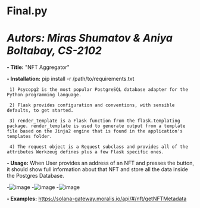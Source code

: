 # Final.py
# _Autors: Miras Shumatov & Aniya Boltabay, CS-2102_

**- Title:** "NFT Aggregator"

**- Installation:**  pip install -r /path/to/requirements.txt

     1) Psycopg2 is the most popular PostgreSQL database adapter for the Python programming language.
    
     2) Flask provides configuration and conventions, with sensible defaults, to get started. 
    
     3) render_template is a Flask function from the flask.templating package. render_template is used to generate output from a template file based on the Jinja2 engine that is found in the application's templates folder.
    
     4) The request object is a Request subclass and provides all of the attributes Werkzeug defines plus a few Flask specific ones.
    
        
**- Usage:** 
When User provides an address of an NFT and presses the button, it should show full information about that NFT and store all the data inside the Postgres Database.

-![image](https://user-images.githubusercontent.com/99860769/200324787-67690d37-75d4-42cc-8374-edae2a093bba.png)
-![image](https://user-images.githubusercontent.com/99860769/200324832-41f4306d-6875-4a39-8d84-0f40159d0975.png)
-![image](https://user-images.githubusercontent.com/99860769/200324890-8486c473-3b0f-490f-a298-1b373f3fc817.png)

**- Examples:** https://solana-gateway.moralis.io/api/#/nft/getNFTMetadata
